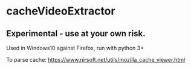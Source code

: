 # cacheVideoExtractor
Experimental - use at your own risk.
------
Used in Windows10 against Firefox, run with python 3+

To parse cache:
https://www.nirsoft.net/utils/mozilla_cache_viewer.html
